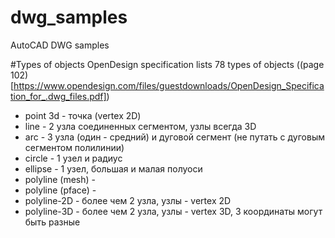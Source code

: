 # dwg_samples
AutoCAD DWG samples


#Types of objects
OpenDesign specification lists 78 types of objects ((page 102)[https://www.opendesign.com/files/guestdownloads/OpenDesign_Specification_for_.dwg_files.pdf])

* point 3d - точка (vertex 2D)
* line - 2 узла соединенных сегментом, узлы всегда 3D
* arc - 3 узла (один - средний) и дуговой сегмент (не путать с дуговым сегментом полилинии)
* circle - 1 узел и радиус
* ellipse - 1 узел, большая и малая полуоси 
* polyline (mesh) - 
* polyline (pface) - 
* polyline-2D - более чем 2 узла, узлы - vertex 2D
* polyline-3D - более чем 2 узла, узлы - vertex 3D, 3 координаты могут быть разные
